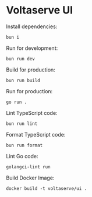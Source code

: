 # Voltaserve UI

Install dependencies:

```shell
bun i
```

Run for development:

```shell
bun run dev
```

Build for production:

```shell
bun run build
```

Run for production:

```shell
go run .
```

Lint TypeScript code:

```shell
bun run lint
```

Format TypeScript code:

```shell
bun run format
```

Lint Go code:

```shell
golangci-lint run
```

Build Docker Image:

```shell
docker build -t voltaserve/ui .
```
